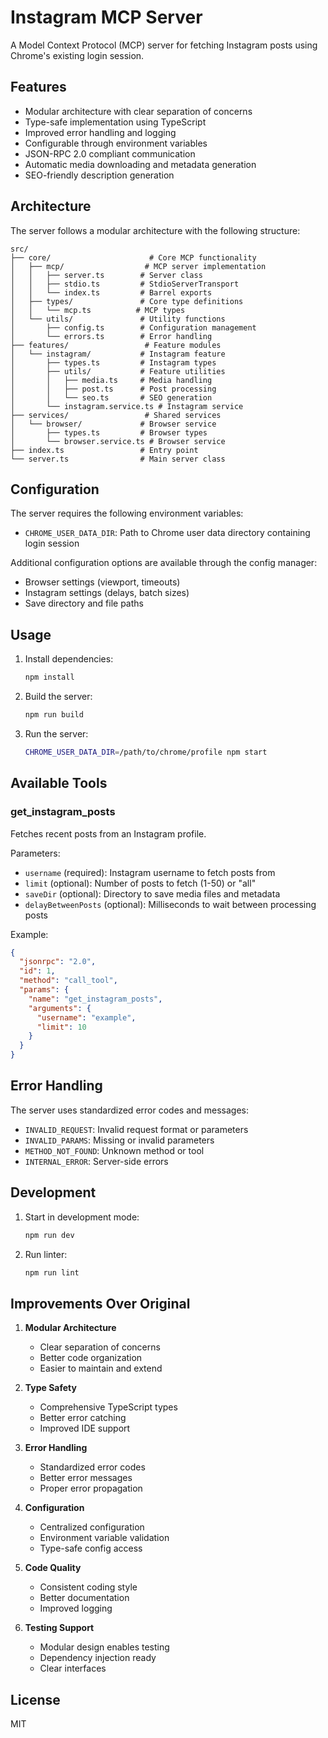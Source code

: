 # Instagram MCP Server

A Model Context Protocol (MCP) server for fetching Instagram posts using Chrome's existing login session.

## Features

- Modular architecture with clear separation of concerns
- Type-safe implementation using TypeScript
- Improved error handling and logging
- Configurable through environment variables
- JSON-RPC 2.0 compliant communication
- Automatic media downloading and metadata generation
- SEO-friendly description generation

## Architecture

The server follows a modular architecture with the following structure:

```
src/
├── core/                      # Core MCP functionality
│   ├── mcp/                  # MCP server implementation
│   │   ├── server.ts        # Server class
│   │   ├── stdio.ts         # StdioServerTransport
│   │   └── index.ts         # Barrel exports
│   ├── types/               # Core type definitions
│   │   └── mcp.ts          # MCP types
│   └── utils/               # Utility functions
│       ├── config.ts        # Configuration management
│       └── errors.ts        # Error handling
├── features/                 # Feature modules
│   └── instagram/           # Instagram feature
│       ├── types.ts         # Instagram types
│       ├── utils/           # Feature utilities
│       │   ├── media.ts     # Media handling
│       │   ├── post.ts      # Post processing
│       │   └── seo.ts       # SEO generation
│       └── instagram.service.ts # Instagram service
├── services/                 # Shared services
│   └── browser/             # Browser service
│       ├── types.ts         # Browser types
│       └── browser.service.ts # Browser service
├── index.ts                 # Entry point
└── server.ts                # Main server class

```

## Configuration

The server requires the following environment variables:

- `CHROME_USER_DATA_DIR`: Path to Chrome user data directory containing login session

Additional configuration options are available through the config manager:

- Browser settings (viewport, timeouts)
- Instagram settings (delays, batch sizes)
- Save directory and file paths

## Usage

1. Install dependencies:
   ```bash
   npm install
   ```

2. Build the server:
   ```bash
   npm run build
   ```

3. Run the server:
   ```bash
   CHROME_USER_DATA_DIR=/path/to/chrome/profile npm start
   ```

## Available Tools

### get_instagram_posts

Fetches recent posts from an Instagram profile.

Parameters:
- `username` (required): Instagram username to fetch posts from
- `limit` (optional): Number of posts to fetch (1-50) or "all"
- `saveDir` (optional): Directory to save media files and metadata
- `delayBetweenPosts` (optional): Milliseconds to wait between processing posts

Example:
```json
{
  "jsonrpc": "2.0",
  "id": 1,
  "method": "call_tool",
  "params": {
    "name": "get_instagram_posts",
    "arguments": {
      "username": "example",
      "limit": 10
    }
  }
}
```

## Error Handling

The server uses standardized error codes and messages:

- `INVALID_REQUEST`: Invalid request format or parameters
- `INVALID_PARAMS`: Missing or invalid parameters
- `METHOD_NOT_FOUND`: Unknown method or tool
- `INTERNAL_ERROR`: Server-side errors

## Development

1. Start in development mode:
   ```bash
   npm run dev
   ```

2. Run linter:
   ```bash
   npm run lint
   ```

## Improvements Over Original

1. **Modular Architecture**
   - Clear separation of concerns
   - Better code organization
   - Easier to maintain and extend

2. **Type Safety**
   - Comprehensive TypeScript types
   - Better error catching
   - Improved IDE support

3. **Error Handling**
   - Standardized error codes
   - Better error messages
   - Proper error propagation

4. **Configuration**
   - Centralized configuration
   - Environment variable validation
   - Type-safe config access

5. **Code Quality**
   - Consistent coding style
   - Better documentation
   - Improved logging

6. **Testing Support**
   - Modular design enables testing
   - Dependency injection ready
   - Clear interfaces

## License

MIT
